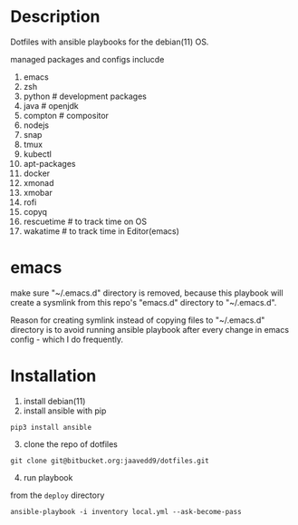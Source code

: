 # Description
Dotfiles with ansible playbooks for the debian(11) OS.

managed packages and configs inclucde
1. emacs
2. zsh
3. python # development packages
4. java # openjdk
4. compton # compositor
5. nodejs
6. snap
7. tmux
8. kubectl
9. apt-packages
10. docker
11. xmonad
12. xmobar
13. rofi
14. copyq
15. rescuetime # to track time on OS
16. wakatime # to track time in Editor(emacs) 

# emacs
make sure "~/.emacs.d" directory is removed, because this playbook will create a sysmlink from this
repo's "emacs.d" directory to "~/.emacs.d". 

Reason for creating symlink instead of copying files to "~/.emacs.d" directory is to avoid running
ansible playbook after every change in emacs config - which I do frequently.


# Installation
1. install debian(11)
2. install ansible with pip
```
pip3 install ansible
```
3. clone the repo of dotfiles
```
git clone git@bitbucket.org:jaavedd9/dotfiles.git
```
4. run playbook

from the `deploy` directory

```
ansible-playbook -i inventory local.yml --ask-become-pass

```
